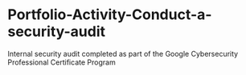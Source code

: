 # Portfolio-Activity-Conduct-a-security-audit
Internal security audit completed as part of the Google Cybersecurity Professional Certificate Program
